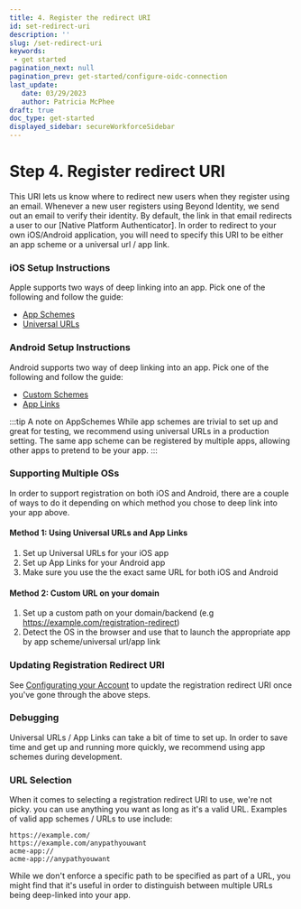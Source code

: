 ```yaml
---
title: 4. Register the redirect URI
id: set-redirect-uri
description: ''
slug: /set-redirect-uri
keywords: 
 - get started
pagination_next: null
pagination_prev: get-started/configure-oidc-connection
last_update: 
   date: 03/29/2023
   author: Patricia McPhee
draft: true
doc_type: get-started
displayed_sidebar: secureWorkforceSidebar
---
```



# Step 4. Register redirect URI



This URI lets us know where to redirect new users when they register using an email. Whenever a new user registers using Beyond Identity, we send out an email to verify their identity. By default, the link in that email redirects a user to our [Native Platform Authenticator]<!-- (/docs/v0/web-sdks/platform-authenticator) -->. In order to redirect to your own iOS/Android application, you will need to specify this URI to be either an app scheme or a universal url / app link.

### iOS Setup Instructions

Apple supports two ways of deep linking into an app. Pick one of the following and follow the guide:
- [App Schemes](https://developer.apple.com/documentation/xcode/defining-a-custom-url-scheme-for-your-app)
- [Universal URLs](https://developer.apple.com/library/archive/documentation/General/Conceptual/AppSearch/UniversalLinks.html)

### Android Setup Instructions

Android supports two way of deep linking into an app. Pick one of the following and follow the guide:
- [Custom Schemes](https://developer.android.com/training/basics/intents/filters)
- [App Links](https://developer.android.com/training/app-links)

:::tip A note on AppSchemes
While app schemes are trivial to set up and great for testing, we recommend using universal URLs in a production setting. The same app scheme can be registered by multiple apps, allowing other apps to pretend to be your app.
:::

### Supporting Multiple OSs
In order to support registration on both iOS and Android, there are a couple of ways to do it depending on which method you chose to deep link into your app above.

#### Method 1: Using Universal URLs and App Links

1. Set up Universal URLs for your iOS app
2. Set up App Links for your Android app
3. Make sure you use the the exact same URL for both iOS and Android

#### Method 2: Custom URL on your domain

1. Set up a custom path on your domain/backend (e.g https://example.com/registration-redirect)
2. Detect the OS in the browser and use that to launch the appropriate app by app scheme/universal url/app link

### Updating Registration Redirect URI

See [Configurating your Account](/docs/secure-work/getting-started/account-configuration) to update the registration redirect URI once you've gone through the above steps.

### Debugging

Universal URLs / App Links can take a bit of time to set up. In order to save time and get up and running more quickly, we recommend using app schemes during development.

### URL Selection

When it comes to selecting a registration redirect URI to use, we're not picky. you can use anything you want as long as it's a valid URL. Examples of valid app schemes / URLs to use include:

```
https://example.com/
https://example.com/anypathyouwant
acme-app://
acme-app://anypathyouwant
```

While we don't enforce a specific path to be specified as part of a URL, you might find that it's useful in order to distinguish between multiple URLs being deep-linked into your app.